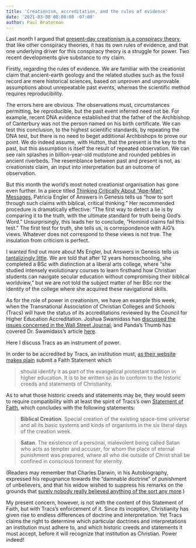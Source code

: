 ```yaml
---
title: 'Creationism, accreditation, and the rules of evidence'
date: '2021-03-08 08:00:00 -07:00'
author: Paul Braterman
---
```

Last month I argued  that [present-day creationism is a conspiracy theory]( https://www.snopes.com/news/2021/02/04/why-creationism-bears-all-the-hallmarks-of-a-conspiracy-theory/), that like other conspiracy theories, it has its own rules of evidence, and that one underlying driver for this conspiracy theory is a struggle for power. Two recent developments give substance to my claim.

Firstly, regarding the rules of evidence. We are familiar with the creationist claim that ancient-earth geology and the related studies such as the fossil record are mere historical sciences, based on unproven and unprovable assumptions about unrepeatable past events, whereas the scientific method requires reproducibility.

The errors here are obvious. The observations must, circumstances permitting, be reproducible, but the past event inferred need not be. For example, recent DNA evidence established that the father of the Archbishop of Canterbury was not the person named on his birth certificate. We can test this conclusion, to the highest scientific standards, by repeating the DNA test, but there is no need to beget additional Archbishops to prove our point. We do indeed assume, with Hutton, that the present is the key to the past, but this assumption is itself the result of repeated observation. We can see rain splashes in billion-year-old mudstone and rounded pebbles in ancient riverbeds. The resemblance between past and present is not, as creationists claim, an input into interpretation but an outcome of observation.

<!--more-->

But this month the world’s most noted creationist organisation has gone even further.  In a piece titled [Thinking Critically About “Ape-Man” Messages](https://answersingenesis.org/apologetics/critical-thinking/thinking-critically-ape-man-messages/), Patricia Engler of Answers in Genesis tells us “how to sort through such claims with biblical, critical thinking.” Her recommended procedure is dramatically effective: “The first way to detect a lie is by comparing it to the truth, with the ultimate standard for truth being God’s Word.” Unsurprisingly, this leads her to conclude, “Hominid claims fail this test.” The first test for truth, she tells us, is correspondence with AiG’s views. Whatever does not correspond to these views is not true. The insulation from criticism is perfect.

I wanted find out more about Ms Engler, but Answers in Genesis tells us [tantalizingly little](https://answersingenesis.org/bios/patricia-engler/). We are told that after 12 years homeschooling, she completed a BSc with distinction at a liberal arts college, where “she studied intensely evolutionary courses to learn firsthand how Christian students can navigate secular education without compromising their biblical worldview,” but we are not told the subject matter of her BSc nor the identity of the college where she acquired these navigational skills.

As for the role of power in creationism, we have an example this week, when the Transnational Association of Christian Colleges and Schools (Tracs) will have the status of its accreditations reviewed by the Council for Higher Education Accreditation. Joshua Swamidass has [discussed the issues concerned in the Wall Street Journal](https://www.wsj.com/articles/a-compromise-on-creationism-11614901537), and Panda’s Thumb has covered Dr. Swamidass’s article [here](https://pandasthumb.org/archives/2021/03/should-colleges-that-teach.html).

Here I discuss Tracs as an instrument of power.

In order to be accredited by Tracs, an institution must, [as their website makes plain](https://tracs.org/resources/) submit a Faith Statement which 

>should identify it as part of the evangelical protestant tradition in higher education. It is to be written so as to conform to the historic creeds and statements of Christianity. 

As to what those historic creeds and statements may be, they would seem to require compatibility with at least the spirit of Tracs’s own [Statement of Faith](https://tracs.org/statement-of-faith/), which concludes with the following statements:

>**Biblical Creation**. Special creation of the existing space-time universe and all its basic systems and kinds of organisms in the six literal days of the creation week.

>**Satan**. The existence of a personal, malevolent being called Satan who acts as tempter and accuser, for whom the place of eternal punishment was prepared, where all who die outside of Christ shall be confined in conscious torment for eternity.

(Readers may remember that Charles Darwin, in his Autobiography, expressed his repugnance towards the “damnable doctrine” of punishment of unbelievers, and that his widow wished to suppress his remarks on the grounds that [surely nobody really believed anything of the sort any more](http://darwin-online.org.uk/content/frameset?itemID=F1497&viewtype=side&pageseq=89).)

My present concern, however, is not with the content of this Statement of Faith, but with Tracs’s enforcement of it. Since its inception, Christianity has given rise to endless differences of doctrine and interpretation. Yet Tracs claims the right to determine which particular doctrines and interpretations an institution must adhere to, and which historic creeds and statements it must accept, before it will recognize that institution as Christian. Power indeed!
